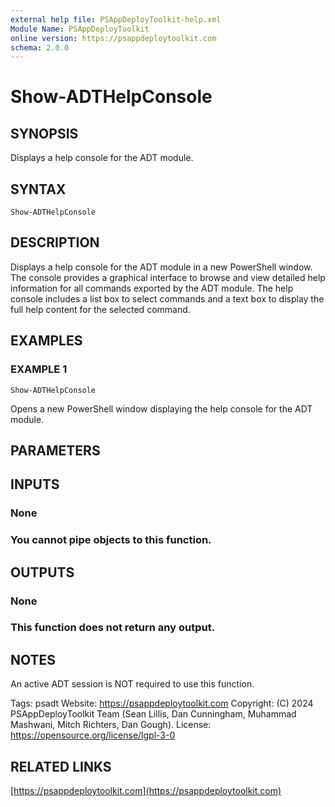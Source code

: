 ```yaml
---
external help file: PSAppDeployToolkit-help.xml
Module Name: PSAppDeployToolkit
online version: https://psappdeploytoolkit.com
schema: 2.0.0
---
```


# Show-ADTHelpConsole

## SYNOPSIS
Displays a help console for the ADT module.

## SYNTAX

```
Show-ADTHelpConsole
```

## DESCRIPTION
Displays a help console for the ADT module in a new PowerShell window.
The console provides a graphical interface to browse and view detailed help information for all commands exported by the ADT module.
The help console includes a list box to select commands and a text box to display the full help content for the selected command.

## EXAMPLES

### EXAMPLE 1
```
Show-ADTHelpConsole
```

Opens a new PowerShell window displaying the help console for the ADT module.

## PARAMETERS

## INPUTS

### None
### You cannot pipe objects to this function.
## OUTPUTS

### None
### This function does not return any output.
## NOTES
An active ADT session is NOT required to use this function.

Tags: psadt
Website: https://psappdeploytoolkit.com
Copyright: (C) 2024 PSAppDeployToolkit Team (Sean Lillis, Dan Cunningham, Muhammad Mashwani, Mitch Richters, Dan Gough).
License: https://opensource.org/license/lgpl-3-0

## RELATED LINKS

[https://psappdeploytoolkit.com](https://psappdeploytoolkit.com)
